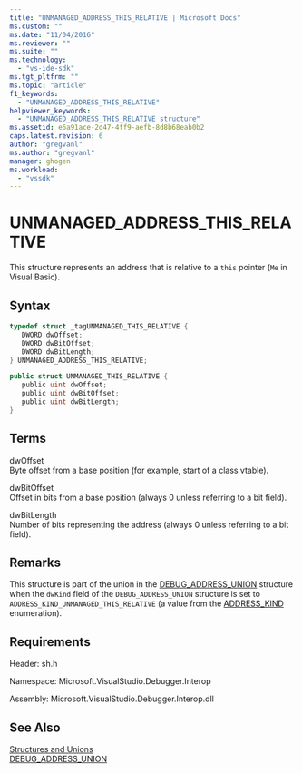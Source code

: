 ```yaml
---
title: "UNMANAGED_ADDRESS_THIS_RELATIVE | Microsoft Docs"
ms.custom: ""
ms.date: "11/04/2016"
ms.reviewer: ""
ms.suite: ""
ms.technology: 
  - "vs-ide-sdk"
ms.tgt_pltfrm: ""
ms.topic: "article"
f1_keywords: 
  - "UNMANAGED_ADDRESS_THIS_RELATIVE"
helpviewer_keywords: 
  - "UNMANAGED_ADDRESS_THIS_RELATIVE structure"
ms.assetid: e6a91ace-2d47-4ff9-aefb-8d8b68eab0b2
caps.latest.revision: 6
author: "gregvanl"
ms.author: "gregvanl"
manager: ghogen
ms.workload: 
  - "vssdk"
---
```

# UNMANAGED_ADDRESS_THIS_RELATIVE
This structure represents an address that is relative to a `this` pointer (`Me` in Visual Basic).  
  
## Syntax  
  
```cpp  
typedef struct _tagUNMANAGED_THIS_RELATIVE {  
   DWORD dwOffset;  
   DWORD dwBitOffset;  
   DWORD dwBitLength;  
} UNMANAGED_ADDRESS_THIS_RELATIVE;  
```  
  
```csharp  
public struct UNMANAGED_THIS_RELATIVE {  
   public uint dwOffset;  
   public uint dwBitOffset;  
   public uint dwBitLength;  
}  
```  
  
## Terms  
 dwOffset  
 Byte offset from a base position (for example, start of a class vtable).  
  
 dwBitOffset  
 Offset in bits from a base position (always 0 unless referring to a bit field).  
  
 dwBitLength  
 Number of bits representing the address (always 0 unless referring to a bit field).  
  
## Remarks  
 This structure is part of the union in the [DEBUG_ADDRESS_UNION](../../../extensibility/debugger/reference/debug-address-union.md) structure when the `dwKind` field of the `DEBUG_ADDRESS_UNION` structure is set to `ADDRESS_KIND_UNMANAGED_THIS_RELATIVE` (a value from the [ADDRESS_KIND](../../../extensibility/debugger/reference/address-kind.md) enumeration).  
  
## Requirements  
 Header: sh.h  
  
 Namespace: Microsoft.VisualStudio.Debugger.Interop  
  
 Assembly: Microsoft.VisualStudio.Debugger.Interop.dll  
  
## See Also  
 [Structures and Unions](../../../extensibility/debugger/reference/structures-and-unions.md)   
 [DEBUG_ADDRESS_UNION](../../../extensibility/debugger/reference/debug-address-union.md)
